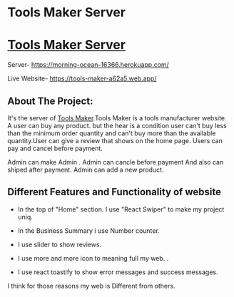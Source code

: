 # Tools Maker Server

# [Tools Maker Server](https://morning-ocean-16366.herokuapp.com/)

Server- https://morning-ocean-16366.herokuapp.com/

Live Website- https://tools-maker-a62a5.web.app/

## About The Project:

It's the server of [Tools Maker](https://morning-ocean-16366.herokuapp.com/).Tools Maker is a tools manufacturer website. A user can buy any product. but the hear is a condition user can't buy less than the minimum order quantity and can't buy more than the available quantity.User can give a review that shows on the home page. Users can pay and cancel before payment.

Admin can make Admin . Admin can cancle before payment And also can shiped after payment. Admin can add a new product.

## Different Features and Functionality of website

-   In the top of "Home" section. I use "React Swiper" to make my project uniq.

*   In the Business Summary i use Number counter.

*   I use slider to show reviews.

*   I use more and more icon to meaning full my web. .

*   I use react toastify to show error messages and success messages.

I think for those reasons my web is Different from others.
